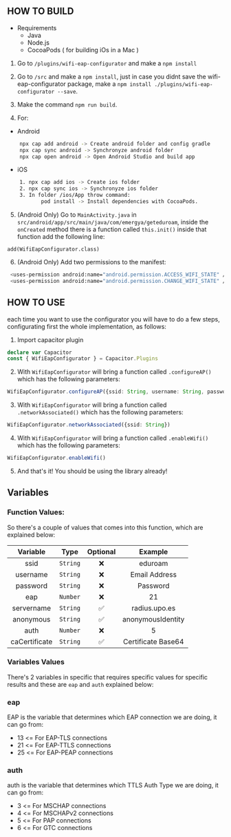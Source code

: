 ## HOW TO BUILD  ##
 
 - Requirements
    * Java 
    * Node.js
    * CocoaPods ( for building iOs in a Mac )
    
1. Go to ``/plugins/wifi-eap-configurator`` and make a ``npm install``

2. Go to ``/src`` and make a ``npm install``, just in case you didnt save the wifi-eap-configurator package, make a ``npm install ./plugins/wifi-eap-configurator --save``.

3. Make the command ``npm run build``.

4. For:

- Android
```bash
    npx cap add android -> Create android folder and config gradle
    npx cap sync android -> Synchronyze android folder
    npx cap open android -> Open Android Studio and build app
```

- iOS 
```bash
    1. npx cap add ios -> Create ios folder
    2. npx cap sync ios -> Synchronyze ios folder
    3. In folder /ios/App throw command:
           pod install -> Install dependencies with CocoaPods.
```

5. (Android Only) Go to ``MainActivity.java`` in ``src/android/app/src/main/java/com/emergya/geteduroam``, inside the ``onCreated`` method there is a function called ``this.init()`` inside that function  add the following line:

```Android
add(WifiEapConfigurator.class)
```

6. (Android Only) Add two permissions to the manifest:
```bash
 <uses-permission android:name="android.permission.ACCESS_WIFI_STATE" />
 <uses-permission android:name="android.permission.CHANGE_WIFI_STATE" />
```

## HOW TO USE ##

each time you want to use the configurator you will have to do a few steps, configurating first the whole implementation, as follows:

1. Import capacitor plugin

```TypeScript
declare var Capacitor
const { WifiEapConfigurator } = Capacitor.Plugins
```
2. With ``WifiEapConfigurator`` will bring a function called ``.configureAP()`` which has the following parameters: 
```TypeScript
WifiEapConfigurator.configureAP({ssid: String, username: String, password: String, eap: Number, servername: String, auth: Number, caCertificate: String})
```
3. With ``WifiEapConfigurator`` will bring a function called ``.networkAssociated()`` which has the following parameters: 
```TypeScript
WifiEapConfigurator.networkAssociated({ssid: String})
```
4. With ``WifiEapConfigurator`` will bring a function called ``.enableWifi()`` which has the following parameters: 
```TypeScript
WifiEapConfigurator.enableWifi()
```
5. And that's it! You should be using the library already!

## Variables

### Function Values:
So there's a couple of values that comes into this function, which are explained below:

| Variable|Type|Optional|Example|
|:---: |:---: |:---: |:---: |
|ssid|`String`|❌|eduroam|
|username|`String`|❌|Email Address  |
|password|`String`|❌|Password|
|eap|`Number`|❌|21|
|servername |`String`|✅|radius.upo.es|
|anonymous |`String`|✅|anonymousIdentity|
|auth|`Number`|❌|5|
|caCertificate|`String`|✅|Certificate Base64|

### Variables Values

There's 2 variables in specific that requires specific values for specific results and these are `eap` and `auth` explained below:

### eap

EAP is the variable that determines which EAP connection we are doing, it can go from:

- 13 <= For EAP-TLS connections
- 21 <= For EAP-TTLS connections
- 25 <= For EAP-PEAP connections

### auth

auth is the variable that determines which TTLS Auth Type we are doing, it can go from:

- 3 <= For MSCHAP connections
- 4 <= For MSCHAPv2 connections
- 5 <= For PAP connections
- 6 <= For GTC connections
